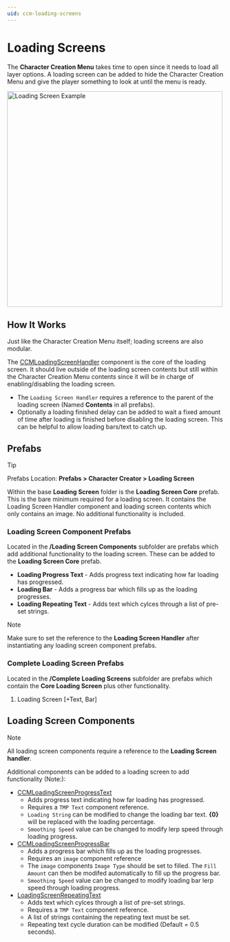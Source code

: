 ```yaml
---
uid: ccm-loading-screens
---
```


# Loading Screens

The **Character Creation Menu** takes time to open since it needs to load all layer options. A loading screen can be added to hide the Character Creation Menu and give the player something to look at until the menu is ready.

<img src="~/images/ccm-loading-screen/loading-screen.png" alt="Loading Screen Example" width="500" />

## How It Works

Just like the Character Creation Menu itself; loading screens are also modular.

The [CCMLoadingScreenHandler](xref:BlazerTech.CharacterManagement.CharacterCreator.CCMLoadingScreenHandler) component is the core of the loading screen. It should live outside of the loading screen contents but still within the Character Creation Menu contents since it will be in charge of enabling/disabling the loading screen.

- The `Loading Screen Handler` requires a reference to the parent of the loading screen (Named **Contents** in all prefabs).
- Optionally a loading finished delay can be added to wait a fixed amount of time after loading is finished before disabling the loading screen. This can be helpful to allow loading bars/text to catch up.

## Prefabs

> [!TIP]
> Prefabs Location: **Prefabs > Character Creator > Loading Screen**

Within the base **Loading Screen** folder is the **Loading Screen Core** prefab. This is the bare minimum required for a loading screen. It contains the Loading Screen Handler component and loading screen contents which only contains an image. No additional functionality is included.

### Loading Screen Component Prefabs

Located in the **/Loading Screen Components** subfolder are prefabs which add additional functionality to the loading screen. These can be added to the **Loading Screen Core** prefab.
- **Loading Progress Text** - Adds progress text indicating how far loading has progressed.
- **Loading Bar** - Adds a progress bar which fills up as the loading progresses.
- **Loading Repeating Text** - Adds text which cylces through a list of pre-set strings.

> [!NOTE]
> Make sure to set the reference to the **Loading Screen Handler** after instantiating any loading screen component prefabs.

### Complete Loading Screen Prefabs

Located in the **/Complete Loading Screens** subfolder are prefabs which contain the **Core Loading Screen** plus other functionality.
1. Loading Screen [+Text, Bar]

## Loading Screen Components
> [!NOTE]
> All loading screen components require a reference to the **Loading Screen handler**.

Additional components can be added to a loading screen to add functionality (Note:):
- [CCMLoadingScreenProgressText](xref:BlazerTech.CharacterManagement.CharacterCreator.LoadingScreenProgressText)
  - Adds progress text indicating how far loading has progressed.
  - Requires a `TMP Text` component reference.
  - `Loading String` can be modified to change the loading bar text. **{0}** will be replaced with the loading percentage.
  - `Smoothing Speed` value can be changed to modify lerp speed through loading progress. 
- [CCMLoadingScreenProgressBar](xref:BlazerTech.CharacterManagement.CharacterCreator.LoadingScreenProgressBar)
  - Adds a progress bar which fills up as the loading progresses.
  -  Requires an `image` component reference
  -  The `image` components `Image Type` should be set to filled. The `Fill Amount` can then be modifed automatically to fill up the progress bar.
  -  `Smoothing Speed` value can be changed to modify loading bar lerp speed through loading progress. 
- [LoadingScreenRepeatingText](xref:BlazerTech.CharacterManagement.CharacterCreator.LoadingScreenRepeatingText)
  - Adds text which cylces through a list of pre-set strings.
  - Requires a `TMP Text` component reference.
  - A list of strings containing the repeating text must be set.
  - Repeating text cycle duration can be modified (Default = 0.5 seconds).